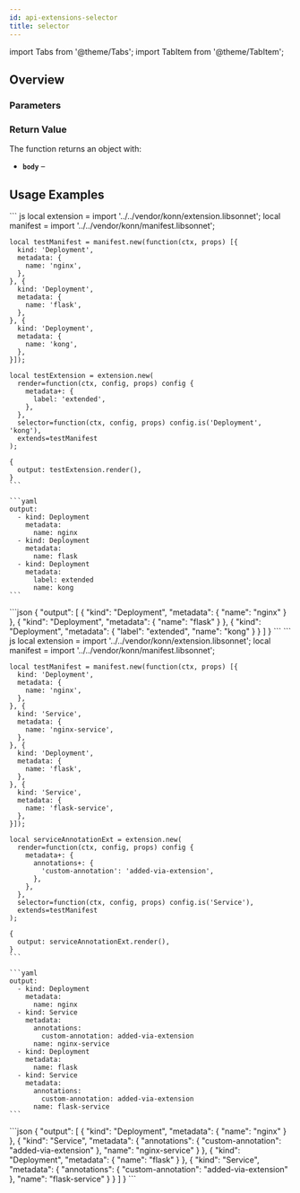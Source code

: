 ```yaml
---
id: api-extensions-selector
title: selector
---
```


import Tabs from '@theme/Tabs';
import TabItem from '@theme/TabItem';

## Overview



### Parameters

### Return Value
The function returns an object with:
- **`body`** – 

## Usage Examples

<Tabs>
     <TabItem value="jsonnet" label="Jsonnet" default>
    ``` js
    local extension = import '../../vendor/konn/extension.libsonnet';
    local manifest = import '../../vendor/konn/manifest.libsonnet';

    local testManifest = manifest.new(function(ctx, props) [{
      kind: 'Deployment',
      metadata: {
        name: 'nginx',
      },
    }, {
      kind: 'Deployment',
      metadata: {
        name: 'flask',
      },
    }, {
      kind: 'Deployment',
      metadata: {
        name: 'kong',
      },
    }]);

    local testExtension = extension.new(
      render=function(ctx, config, props) config {
        metadata+: {
          label: 'extended',
        },
      },
      selector=function(ctx, config, props) config.is('Deployment', 'kong'),
      extends=testManifest
    );

    {
      output: testExtension.render(),
    }
    ``` 
  </TabItem>
  <TabItem value="yaml" label="YAML Output">

    ```yaml
    output:
      - kind: Deployment
        metadata:
          name: nginx
      - kind: Deployment
        metadata:
          name: flask
      - kind: Deployment
        metadata:
          label: extended
          name: kong
    ```
  </TabItem>
  <TabItem value="json" label="JSON Output">
    ```json
    {
       "output": [
          {
             "kind": "Deployment",
             "metadata": {
                "name": "nginx"
             }
          },
          {
             "kind": "Deployment",
             "metadata": {
                "name": "flask"
             }
          },
          {
             "kind": "Deployment",
             "metadata": {
                "label": "extended",
                "name": "kong"
             }
          }
       ]
    }
    ```
    </TabItem>
</Tabs>


<Tabs>
     <TabItem value="jsonnet" label="Jsonnet" default>
    ``` js
    local extension = import '../../vendor/konn/extension.libsonnet';
    local manifest = import '../../vendor/konn/manifest.libsonnet';

    local testManifest = manifest.new(function(ctx, props) [{
      kind: 'Deployment',
      metadata: {
        name: 'nginx',
      },
    }, {
      kind: 'Service',
      metadata: {
        name: 'nginx-service',
      },
    }, {
      kind: 'Deployment',
      metadata: {
        name: 'flask',
      },
    }, {
      kind: 'Service',
      metadata: {
        name: 'flask-service',
      },
    }]);

    local serviceAnnotationExt = extension.new(
      render=function(ctx, config, props) config {
        metadata+: {
          annotations+: {
            'custom-annotation': 'added-via-extension',
          },
        },
      },
      selector=function(ctx, config, props) config.is('Service'),
      extends=testManifest
    );

    {
      output: serviceAnnotationExt.render(),
    }
    ``` 
  </TabItem>
  <TabItem value="yaml" label="YAML Output">

    ```yaml
    output:
      - kind: Deployment
        metadata:
          name: nginx
      - kind: Service
        metadata:
          annotations:
            custom-annotation: added-via-extension
          name: nginx-service
      - kind: Deployment
        metadata:
          name: flask
      - kind: Service
        metadata:
          annotations:
            custom-annotation: added-via-extension
          name: flask-service
    ```
  </TabItem>
  <TabItem value="json" label="JSON Output">
    ```json
    {
       "output": [
          {
             "kind": "Deployment",
             "metadata": {
                "name": "nginx"
             }
          },
          {
             "kind": "Service",
             "metadata": {
                "annotations": {
                   "custom-annotation": "added-via-extension"
                },
                "name": "nginx-service"
             }
          },
          {
             "kind": "Deployment",
             "metadata": {
                "name": "flask"
             }
          },
          {
             "kind": "Service",
             "metadata": {
                "annotations": {
                   "custom-annotation": "added-via-extension"
                },
                "name": "flask-service"
             }
          }
       ]
    }
    ```
    </TabItem>
</Tabs>